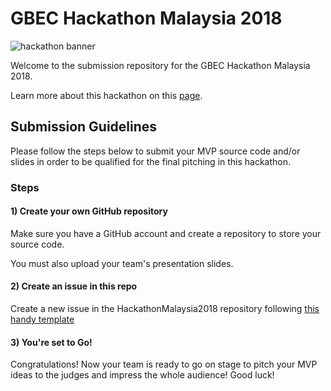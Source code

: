 # GBEC Hackathon Malaysia 2018

![hackathon banner](https://github.com/GoBlockchainNetwork/HackathonMalaysia2018/blob/master/docs/banner.jpg)

Welcome to the submission repository for the GBEC Hackathon Malaysia 2018.

Learn more about this hackathon on this [page](https://www.eventbrite.com/e/52971693762/).

## Submission Guidelines

Please follow the steps below to submit your MVP source code and/or slides in order to be qualified for the final pitching in this hackathon.

### Steps

#### 1) Create your own GitHub repository

Make sure you have a GitHub account and create a repository to store your source code.

You must also upload your team's presentation slides.

#### 2) Create an issue in this repo

Create a new issue in the HackathonMalaysia2018 repository following [this handy template](https://github.com/GoBlockchainNetwork/HackathonMalaysia2018/issues/1)

#### 3) You're set to Go!

Congratulations! Now your team is ready to go on stage to pitch your MVP ideas to the judges and impress the whole audience! Good luck!


